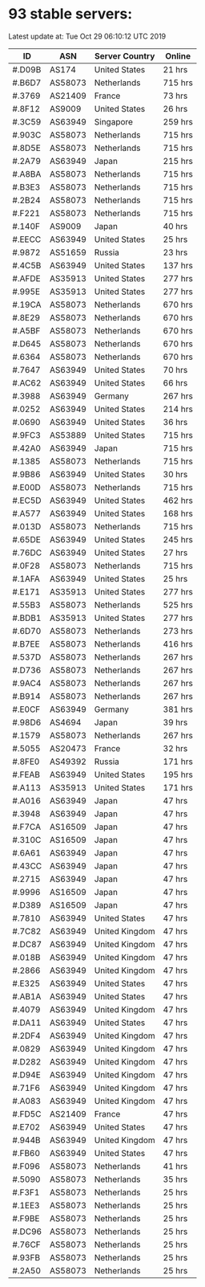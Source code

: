 # 93 stable servers:

Latest update at: Tue Oct 29 06:10:12 UTC 2019

| ID | ASN | Server Country | Online |
| -- | --- | -------------- | ------ |
| #.D09B | AS174 | United States | 21 hrs |
| #.B6D7 | AS58073 | Netherlands | 715 hrs |
| #.3769 | AS21409 | France | 73 hrs |
| #.8F12 | AS9009 | United States | 26 hrs |
| #.3C59 | AS63949 | Singapore | 259 hrs |
| #.903C | AS58073 | Netherlands | 715 hrs |
| #.8D5E | AS58073 | Netherlands | 715 hrs |
| #.2A79 | AS63949 | Japan | 215 hrs |
| #.A8BA | AS58073 | Netherlands | 715 hrs |
| #.B3E3 | AS58073 | Netherlands | 715 hrs |
| #.2B24 | AS58073 | Netherlands | 715 hrs |
| #.F221 | AS58073 | Netherlands | 715 hrs |
| #.140F | AS9009 | Japan | 40 hrs |
| #.EECC | AS63949 | United States | 25 hrs |
| #.9872 | AS51659 | Russia | 23 hrs |
| #.4C5B | AS63949 | United States | 137 hrs |
| #.AFDE | AS35913 | United States | 277 hrs |
| #.995E | AS35913 | United States | 277 hrs |
| #.19CA | AS58073 | Netherlands | 670 hrs |
| #.8E29 | AS58073 | Netherlands | 670 hrs |
| #.A5BF | AS58073 | Netherlands | 670 hrs |
| #.D645 | AS58073 | Netherlands | 670 hrs |
| #.6364 | AS58073 | Netherlands | 670 hrs |
| #.7647 | AS63949 | United States | 70 hrs |
| #.AC62 | AS63949 | United States | 66 hrs |
| #.3988 | AS63949 | Germany | 267 hrs |
| #.0252 | AS63949 | United States | 214 hrs |
| #.0690 | AS63949 | United States | 36 hrs |
| #.9FC3 | AS53889 | United States | 715 hrs |
| #.42A0 | AS63949 | Japan | 715 hrs |
| #.1385 | AS58073 | Netherlands | 715 hrs |
| #.9B86 | AS63949 | United States | 30 hrs |
| #.E00D | AS58073 | Netherlands | 715 hrs |
| #.EC5D | AS63949 | United States | 462 hrs |
| #.A577 | AS63949 | United States | 168 hrs |
| #.013D | AS58073 | Netherlands | 715 hrs |
| #.65DE | AS63949 | United States | 245 hrs |
| #.76DC | AS63949 | United States | 27 hrs |
| #.0F28 | AS58073 | Netherlands | 715 hrs |
| #.1AFA | AS63949 | United States | 25 hrs |
| #.E171 | AS35913 | United States | 277 hrs |
| #.55B3 | AS58073 | Netherlands | 525 hrs |
| #.BDB1 | AS35913 | United States | 277 hrs |
| #.6D70 | AS58073 | Netherlands | 273 hrs |
| #.B7EE | AS58073 | Netherlands | 416 hrs |
| #.537D | AS58073 | Netherlands | 267 hrs |
| #.D736 | AS58073 | Netherlands | 267 hrs |
| #.9AC4 | AS58073 | Netherlands | 267 hrs |
| #.B914 | AS58073 | Netherlands | 267 hrs |
| #.E0CF | AS63949 | Germany | 381 hrs |
| #.98D6 | AS4694 | Japan | 39 hrs |
| #.1579 | AS58073 | Netherlands | 267 hrs |
| #.5055 | AS20473 | France | 32 hrs |
| #.8FE0 | AS49392 | Russia | 171 hrs |
| #.FEAB | AS63949 | United States | 195 hrs |
| #.A113 | AS35913 | United States | 171 hrs |
| #.A016 | AS63949 | Japan | 47 hrs |
| #.3948 | AS63949 | Japan | 47 hrs |
| #.F7CA | AS16509 | Japan | 47 hrs |
| #.310C | AS16509 | Japan | 47 hrs |
| #.6A61 | AS63949 | Japan | 47 hrs |
| #.43CC | AS63949 | Japan | 47 hrs |
| #.2715 | AS63949 | Japan | 47 hrs |
| #.9996 | AS16509 | Japan | 47 hrs |
| #.D389 | AS16509 | Japan | 47 hrs |
| #.7810 | AS63949 | United States | 47 hrs |
| #.7C82 | AS63949 | United Kingdom | 47 hrs |
| #.DC87 | AS63949 | United Kingdom | 47 hrs |
| #.018B | AS63949 | United Kingdom | 47 hrs |
| #.2866 | AS63949 | United Kingdom | 47 hrs |
| #.E325 | AS63949 | United States | 47 hrs |
| #.AB1A | AS63949 | United States | 47 hrs |
| #.4079 | AS63949 | United Kingdom | 47 hrs |
| #.DA11 | AS63949 | United States | 47 hrs |
| #.2DF4 | AS63949 | United Kingdom | 47 hrs |
| #.0829 | AS63949 | United Kingdom | 47 hrs |
| #.D282 | AS63949 | United Kingdom | 47 hrs |
| #.D94E | AS63949 | United Kingdom | 47 hrs |
| #.71F6 | AS63949 | United Kingdom | 47 hrs |
| #.A083 | AS63949 | United Kingdom | 47 hrs |
| #.FD5C | AS21409 | France | 47 hrs |
| #.E702 | AS63949 | United States | 47 hrs |
| #.944B | AS63949 | United Kingdom | 47 hrs |
| #.FB60 | AS63949 | United States | 47 hrs |
| #.F096 | AS58073 | Netherlands | 41 hrs |
| #.5090 | AS58073 | Netherlands | 35 hrs |
| #.F3F1 | AS58073 | Netherlands | 25 hrs |
| #.1EE3 | AS58073 | Netherlands | 25 hrs |
| #.F9BE | AS58073 | Netherlands | 25 hrs |
| #.DC96 | AS58073 | Netherlands | 25 hrs |
| #.76CF | AS58073 | Netherlands | 25 hrs |
| #.93FB | AS58073 | Netherlands | 25 hrs |
| #.2A50 | AS58073 | Netherlands | 25 hrs |

